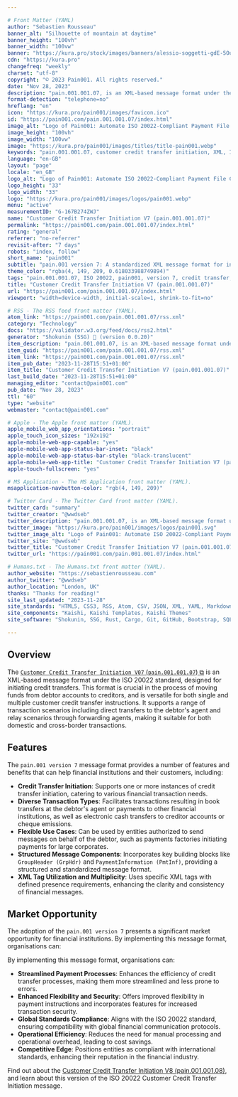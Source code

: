 ```yaml
---

# Front Matter (YAML)
author: "Sebastien Rousseau"
banner_alt: "Silhouette of mountain at daytime"
banner_height: "100vh"
banner_width: "100vw"
banner: "https://kura.pro/stock/images/banners/alessio-soggetti-gdE-5Oui1Y0.webp"
cdn: "https://kura.pro"
changefreq: "weekly"
charset: "utf-8"
copyright: "© 2023 Pain001. All rights reserved."
date: "Nov 28, 2023"
description: "pain.001.001.07, is an XML-based message format under the ISO 20022 standard designed to streamline cross-border and domestic payment processes."
format-detection: "telephone=no"
hreflang: "en"
icon: "https://kura.pro/pain001/images/favicon.ico"
id: "https://pain001.com/pain.001.001.07/index.html"
image_alt: "Logo of Pain001: Automate ISO 20022-Compliant Payment File Creation"
image_height: "100vh"
image_width: "100vw"
image: "https://kura.pro/pain001/images/titles/title-pain001.webp"
keywords: "pain.001.001.07, customer credit transfer initiation, XML, ISO 20022, cross-border payments, domestic payments, efficiency, speed, cost, compliance, market opportunity"
language: "en-GB"
layout: "page"
locale: "en_GB"
logo_alt: "Logo of Pain001: Automate ISO 20022-Compliant Payment File Creation"
logo_height: "33"
logo_width: "33"
logo: "https://kura.pro/pain001/images/logos/pain001.webp"
menu: "active"
measurementID: "G-167B274ZWJ"
name: "Customer Credit Transfer Initiation V7 (pain.001.001.07)"
permalink: "https://pain001.com/pain.001.001.07/index.html"
rating: "general"
referrer: "no-referrer"
revisit-after: "7 days"
robots: "index, follow"
short_name: "pain001"
subtitle: "pain.001 version 7: A standardized XML message format for initiating credit transfers."
theme_color: "rgba(4, 149, 209, 0.618033988749894)"
tags: "pain.001.001.07, ISO 20022, pain001, version 7, credit transfer, XML, message format, standardization, automation, cross-border, domestic, payments"
title: "Customer Credit Transfer Initiation V7 (pain.001.001.07)"
url: "https://pain001.com/pain.001.001.07/index.html"
viewport: "width=device-width, initial-scale=1, shrink-to-fit=no"

# RSS - The RSS feed front matter (YAML).
atom_link: "https://pain001.com/pain.001.001.07/rss.xml"
category: "Technology"
docs: "https://validator.w3.org/feed/docs/rss2.html"
generator: "Shokunin (SSG) 🦀 (version 0.0.20)"
item_description: "pain.001.001.07, is an XML-based message format under the ISO 20022 standard designed to streamline cross-border and domestic payment processes."
item_guid: "https://pain001.com/pain.001.001.07/rss.xml"
item_link: "https://pain001.com/pain.001.001.07/rss.xml"
item_pub_date: "2023-11-28T15:51+01:00"
item_title: "Customer Credit Transfer Initiation V7 (pain.001.001.07)"
last_build_date: "2023-11-28T15:51+01:00"
managing_editor: "contact@pain001.com"
pub_date: "Nov 28, 2023"
ttl: "60"
type: "website"
webmaster: "contact@pain001.com"

# Apple - The Apple front matter (YAML).
apple_mobile_web_app_orientations: "portrait"
apple_touch_icon_sizes: "192x192"
apple-mobile-web-app-capable: "yes"
apple-mobile-web-app-status-bar-inset: "black"
apple-mobile-web-app-status-bar-style: "black-translucent"
apple-mobile-web-app-title: "Customer Credit Transfer Initiation V7 (pain.001.001.07)"
apple-touch-fullscreen: "yes"

# MS Application - The MS Application front matter (YAML).
msapplication-navbutton-color: "rgb(4, 149, 209)"

# Twitter Card - The Twitter Card front matter (YAML).
twitter_card: "summary"
twitter_creator: "@wwdseb"
twitter_description: "pain.001.001.07, is an XML-based message format under the ISO 20022 standard designed to streamline cross-border and domestic payment processes."
twitter_image: "https://kura.pro/pain001/images/logos/pain001.svg"
twitter_image_alt: "Logo of Pain001: Automate ISO 20022-Compliant Payment File Creation"
twitter_site: "@wwdseb"
twitter_title: "Customer Credit Transfer Initiation V7 (pain.001.001.07)"
twitter_url: "https://pain001.com/pain.001.001.07/index.html"

# Humans.txt - The Humans.txt front matter (YAML).
author_website: "https://sebastienrousseau.com"
author_twitter: "@wwdseb"
author_location: "London, UK"
thanks: "Thanks for reading!"
site_last_updated: "2023-11-28"
site_standards: "HTML5, CSS3, RSS, Atom, CSV, JSON, XML, YAML, Markdown, TOML, SQLite"
site_components: "Kaishi, Kaishi Templates, Kaishi Themes"
site_software: "Shokunin, SSG, Rust, Cargo, Git, GitHub, Bootstrap, SQLite, VS Code"

---
```



## Overview

The [`Customer Credit Transfer Initiation V07` (`pain.001.001.07`) ⧉][00] is an XML-based message format under the ISO 20022 standard, designed for initiating credit transfers. This format is crucial in the process of moving funds from debtor accounts to creditors, and is versatile for both single and multiple customer credit transfer instructions. It supports a range of transaction scenarios including direct transfers to the debtor's agent and relay scenarios through forwarding agents, making it suitable for both domestic and cross-border transactions.

## Features

The `pain.001 version 7` message format provides a number of features and benefits that can help financial institutions and their customers, including:

- **Credit Transfer Initiation**: Supports one or more instances of credit transfer initiation, catering to various financial transaction needs.
- **Diverse Transaction Types**: Facilitates transactions resulting in book transfers at the debtor's agent or payments to other financial institutions, as well as electronic cash transfers to creditor accounts or cheque emissions.
- **Flexible Use Cases**: Can be used by entities authorized to send messages on behalf of the debtor, such as payments factories initiating payments for large corporates.
- **Structured Message Components**: Incorporates key building blocks like `GroupHeader (GrpHdr)` and `PaymentInformation (PmtInf)`, providing a structured and standardized message format.
- **XML Tag Utilization and Multiplicity**: Uses specific XML tags with defined presence requirements, enhancing the clarity and consistency of financial messages.

## Market Opportunity

The adoption of the `pain.001 version 7` presents a significant market opportunity for
financial institutions. By implementing this message format, organisations can:

By implementing this message format, organisations can:

- **Streamlined Payment Processes**: Enhances the efficiency of credit transfer processes, making them more streamlined and less prone to errors.
- **Enhanced Flexibility and Security**: Offers improved flexibility in payment instructions and incorporates features for increased transaction security.
- **Global Standards Compliance**: Aligns with the ISO 20022 standard, ensuring compatibility with global financial communication protocols.
- **Operational Efficiency**: Reduces the need for manual processing and operational overhead, leading to cost savings.
- **Competitive Edge**: Positions entities as compliant with international standards, enhancing their reputation in the financial industry.

Find out about the
[Customer Credit Transfer Initiation V8 (pain.001.001.08)][01], and learn about
this version of the ISO 20022 Customer Credit Transfer Initiation message.

[00]: https://www.iso20022.org/catalogue-messages/iso-20022-messages-archive?search=pain.001.001.07 "ISO 20022 Customer Credit Transfer Initiation V7 (pain.001.001.07)"
[01]: /pain.001.001.08/index.html "Customer Credit Transfer Initiation V8 (pain.001.001.08)"

